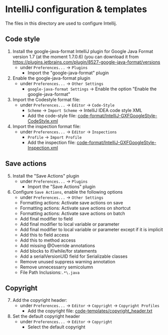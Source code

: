 # IntelliJ configuration & templates

The files in this directory are used to configure Intellij.

## Code style
1. Install the google-java-format IntelliJ plugin for Google Java Format version 1.7 (at the moment 1.7.0.6) (you can download it from https://plugins.jetbrains.com/plugin/8527-google-java-format/versions
   * under `Preferences...` -> `Plugins`
     - Import the "google-java-format" plugin
2. Enable the google-java-format plugin
   * under `Preferences...` -> `Other Settings`
     - `google-java-format Settings` -> Enable the option "Enable the google-java-format"
3. Import the Codestyle format file:
   * under `Preferences...` -> `Editor` -> `Code-Style`
     - `Scheme` -> `Import Scheme` -> IntelliJ IDEA code style XML
     - Add the code-style file: [code-format/IntelliJ-GXFGoogleStyle-CodeStyle.xml](code-format/IntelliJ-GXFGoogleStyle-CodeStyle.xml)
4. Import the inspection format file:
   * under `Preferences...` -> `Editor` -> `Inspections`
     - `Profile` -> `Import Profile` 
     - Add the inspection file: [code-format/IntelliJ-GXFGoogleStyle-Inspection.xml](code-format/IntelliJ-GXFGoogleStyle-Inspection.xml)

## Save actions
5. Install the "Save Actions" plugin
    * under `Preferences...` -> `Plugins`
        - Import the "Save Actions" plugin
6. Configure `Save Actions`, enable the following options
     * under `Preferences...` -> `Other Settings`
      - Formatting actions: Activate save actions on save
      - Formatting actions: Activate save actions on shortcut
      - Formatting actions: Activate save actions on batch
      - Add final modifier to field
      - Add final modifier to local variable or parameter
      - Add final modifier to local variable or parameter except if it is implicit
      - Add this to field access
      - Add this to method access 
      - Add missing @Override annotations
      - Add blocks to if/while/for statements
      - Add a serialVersionUID field for Serializable classes
      - Remove unused suppress warning annotation
      - Remove unnecessarry semicolumn
      - File Path Inclusions:`.*\.java`
 
## Copyright
7. Add the copyright header:
   * under `Preferences...` -> `Editor` -> `Copyright`  -> `Copyright Profiles`
     - Add the copyright file:  [code-templates/copyright_header.txt](code-templates/copyright_header.txt)
8. Set the default copyright header
   * under `Preferences...` -> `Editor` -> `Copyright`
      - Select the default copyright

